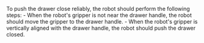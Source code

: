 To push the drawer close reliably, the robot should perform the following steps:
    - When the robot's gripper is not near the drawer handle, the robot should move the gripper to the drawer handle.
    - When the robot's gripper is vertically aligned with the drawer handle, the robot should push the drawer closed.